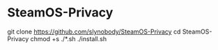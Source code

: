 # SteamOS-Privacy

git clone https://github.com/slynobody/SteamOS-Privacy
cd SteamOS-Privacy
chmod +s ./*.sh
./install.sh
